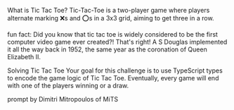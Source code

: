 What is Tic Tac Toe?
Tic-Tac-Toe is a two-player game where players alternate marking ❌s and ⭕s in a 3x3 grid, aiming to get three in a row.

fun fact: Did you know that tic tac toe is widely considered to be the first computer video game ever created?! That's right! A S Douglas implemented it all the way back in 1952, the same year as the coronation of Queen Elizabeth II.

Solving Tic Tac Toe
Your goal for this challenge is to use TypeScript types to encode the game logic of Tic Tac Toe. Eventually, every game will end with one of the players winning or a draw.

prompt by Dimitri Mitropoulos of MiTS
